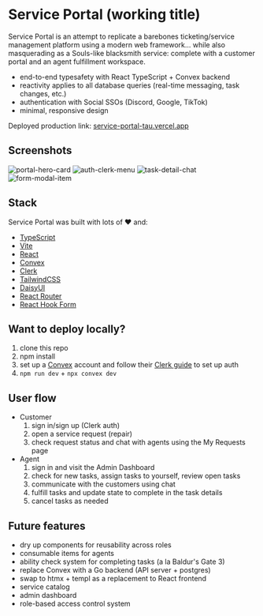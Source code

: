 # Service Portal (working title)
Service Portal is an attempt to replicate a barebones ticketing/service management platform using a modern web framework... while also masquerading as a Souls-like blacksmith service: complete with a customer portal and an agent fulfillment workspace.

- end-to-end typesafety with React TypeScript + Convex backend
- reactivity applies to all database queries (real-time messaging, task changes, etc.)
- authentication with Social SSOs (Discord, Google, TikTok)
- minimal, responsive design

Deployed production link: [service-portal-tau.vercel.app](https://service-portal-tau.vercel.app)

## Screenshots
![portal-hero-card](https://github.com/jeffmancilla/service-portal/assets/54294370/cb32d550-2d64-4753-8ecd-9930464ab2bc)
![auth-clerk-menu](https://github.com/jeffmancilla/service-portal/assets/54294370/62554eab-b27d-4b8e-a3ed-9ad5f39d33ef)
![task-detail-chat](https://github.com/jeffmancilla/service-portal/assets/54294370/9844086a-497c-492a-a5b6-8a60de762e21)
![form-modal-item](https://github.com/jeffmancilla/service-portal/assets/54294370/3e453e24-b273-4bd4-8844-0bcb0fad0e0e)

## Stack
Service Portal was built with lots of ♥ and:
- [TypeScript](https://www.typescriptlang.org/)
- [Vite](https://vitejs.dev/)
- [React](https://react.dev/)
- [Convex](https://www.convex.dev/)
- [Clerk](https://clerk.com/)
- [TailwindCSS](https://tailwindcss.com/)
- [DaisyUI](https://daisyui.com/)
- [React Router](https://reactrouter.com/)
- [React Hook Form](https://react-hook-form.com/)

## Want to deploy locally?
1. clone this repo
2. npm install
3. set up a [Convex](https://www.convex.dev) account and follow their [Clerk guide](https://docs.convex.dev/auth/clerk) to set up auth
4. `npm run dev` + `npx convex dev` 

## User flow
- Customer
  1. sign in/sign up (Clerk auth)
  2. open a service request (repair)
  3. check request status and chat with agents using the My Requests page
- Agent
  1. sign in and visit the Admin Dashboard
  2. check for new tasks, assign tasks to yourself, review open tasks
  4. communicate with the customers using chat
  3. fulfill tasks and update state to complete in the task details
  3. cancel tasks as needed

## Future features
- dry up components for reusability across roles
- consumable items for agents
- ability check system for completing tasks (a la Baldur's Gate 3)
- replace Convex with a Go backend (API server + postgres)
- swap to htmx + templ as a replacement to React frontend
- service catalog
- admin dashboard
- role-based access control system
